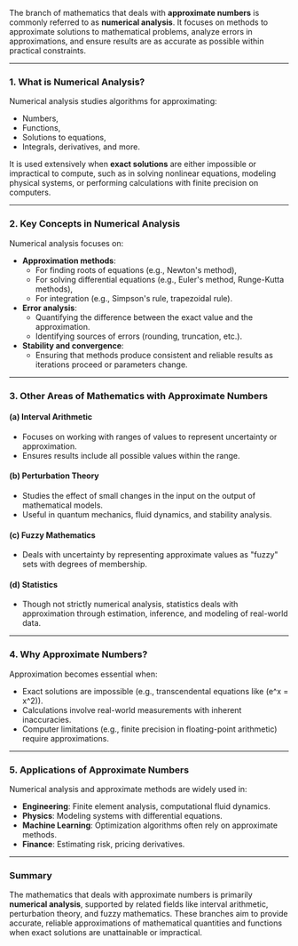 The branch of mathematics that deals with **approximate numbers** is commonly referred to as **numerical analysis**. It focuses on methods to approximate solutions to mathematical problems, analyze errors in approximations, and ensure results are as accurate as possible within practical constraints.

---

### 1. **What is Numerical Analysis?**
Numerical analysis studies algorithms for approximating:
- Numbers,
- Functions,
- Solutions to equations,
- Integrals, derivatives, and more.

It is used extensively when **exact solutions** are either impossible or impractical to compute, such as in solving nonlinear equations, modeling physical systems, or performing calculations with finite precision on computers.

---

### 2. **Key Concepts in Numerical Analysis**
Numerical analysis focuses on:
- **Approximation methods**:
  - For finding roots of equations (e.g., Newton's method),
  - For solving differential equations (e.g., Euler's method, Runge-Kutta methods),
  - For integration (e.g., Simpson's rule, trapezoidal rule).
- **Error analysis**:
  - Quantifying the difference between the exact value and the approximation.
  - Identifying sources of errors (rounding, truncation, etc.).
- **Stability and convergence**:
  - Ensuring that methods produce consistent and reliable results as iterations proceed or parameters change.

---

### 3. **Other Areas of Mathematics with Approximate Numbers**
#### (a) **Interval Arithmetic**
- Focuses on working with ranges of values to represent uncertainty or approximation.
- Ensures results include all possible values within the range.

#### (b) **Perturbation Theory**
- Studies the effect of small changes in the input on the output of mathematical models.
- Useful in quantum mechanics, fluid dynamics, and stability analysis.

#### (c) **Fuzzy Mathematics**
- Deals with uncertainty by representing approximate values as "fuzzy" sets with degrees of membership.

#### (d) **Statistics**
- Though not strictly numerical analysis, statistics deals with approximation through estimation, inference, and modeling of real-world data.

---

### 4. **Why Approximate Numbers?**
Approximation becomes essential when:
- Exact solutions are impossible (e.g., transcendental equations like \(e^x = x^2\)).
- Calculations involve real-world measurements with inherent inaccuracies.
- Computer limitations (e.g., finite precision in floating-point arithmetic) require approximations.

---

### 5. **Applications of Approximate Numbers**
Numerical analysis and approximate methods are widely used in:
- **Engineering**: Finite element analysis, computational fluid dynamics.
- **Physics**: Modeling systems with differential equations.
- **Machine Learning**: Optimization algorithms often rely on approximate methods.
- **Finance**: Estimating risk, pricing derivatives.

---

### Summary
The mathematics that deals with approximate numbers is primarily **numerical analysis**, supported by related fields like interval arithmetic, perturbation theory, and fuzzy mathematics. These branches aim to provide accurate, reliable approximations of mathematical quantities and functions when exact solutions are unattainable or impractical.

